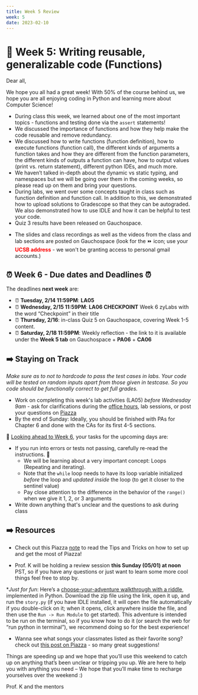 ```yaml
---
title: Week 5 Review 
week: 5
date: 2023-02-10
---
```


# 🌟 Week 5: Writing reusable, generalizable code (Functions)

Dear all,

We hope you all had a great week! With 50% of the course behind us, we hope you are all enjoying coding in Python and learning more about Computer Science!

- During class this week, we learned about one of the most important topics - functions and testing done via the `assert` statements! 
- We discussed the importance of functions and how they help make the code reusable and remove redundancy. 
- We discussed how to write functions (function definition), how to execute functions (function call), the different kinds of arguments a function takes and how they are different from the function parameters, the different kinds of outputs a function can have, how to output values (print vs. return statement), different python IDEs, and much more.
- We haven’t talked in-depth about the dynamic vs static typing, and namespaces but we will be going over them in the coming weeks, so please read up on them and bring your questions.
- During labs, we went over some concepts taught in class such as function definition and function call. In addition to this, we demonstrated how to upload solutions to Gradescope so that they can be autograded. We also demonstrated how to use IDLE and how it can be helpful to test your code.
- Quiz 3 results have been released on Gauchospace.
    
* The slides and class recordings as well as the videos from the class and lab sections are posted on Gauchospace (look for the ⏩ icon; use your <span style="color:red">**UCSB address**</span> - we won't be granting access to personal gmail accounts.)

## ⏰ Week 6 - Due dates and Deadlines ⏰

The deadlines **next week** are:
* ⏰  **Tuesday, 2/14 11:59PM**: **LA05**
* ⏰  **Wednesday, 2/15 11:59PM**: **LA06 CHECKPOINT** Week 6 zyLabs with the word “Checkpoint” in their title
* ⏰ **Thursday, 2/16**: in-class Quiz 5 on Gauchospace, covering Week 1-5 content.
* ⏰  **Saturday, 2/18 11:59PM**: Weekly reflection - the link to it is available under the **Week 5 tab** on Gauchospace + **PA06** + **CA06**


## ➡️    Staying on Track

_Make sure as to not to hardcode to pass the test cases in labs. Your code will be tested on random inputs apart from those given in testcase. So you code should be functionally correct to get full grades._

* Work on completing this week's lab activities (LA05) _before Wednesday 9am_ - ask for clarifications during the [office hours]({{site.url}}/{{site.baseurl}}/schedule/), lab sessions, or post your questions on [Piazza]({{site.aux_links.Piazza}}) 
* By the end of Sunday: Ideally, you should be finished with PAs for Chapter 6 and done with the CAs for its first 4-5 sections.

🔮 [Looking ahead to Week 6]({{site.url}}/{{site.baseurl}}/calendar#week-6), your tasks for the upcoming days are:
* If you run into errors or tests not passing, carefully re-read the instructions. 💎
    - We will be learning about a very important concept: Loops (Repeating and iterating).
    - Note that the `while` loop needs to have its loop variable initialized _before_ the loop and _updated inside_ the loop (to get it closer to the sentinel value)
    - Pay close attention to the difference in the behavior of the `range()` when we give it 1, 2, or 3 arguments
* Write down anything that's unclear and the questions to ask during class


## ➡️    Resources

* Check out this Piazza [note](https://piazza.com/class/l1ca0xuimie3f9?cid=196) to read the Tips and Tricks on how to set up and get the most of Piazza! 

* Prof. K will be holding a review session **this Sunday (05/01) at noon** PST, so if you have any questions or just want to learn some more cool things feel free to stop by. 

*_Just for fun_: Here’s a [choose-your-adventure walkthrough with a riddle](https://drive.google.com/file/d/15QCrG9R42GL2L6pzKV3AtzNkfPIptU6c/view), implemented in Python. Download the zip file using the link, open it up, and run the `story.py` (if you have IDLE installed, it will open the file automatically if you double-click on it; when it opens, click anywhere inside the file, and then use the `Run -> Run Module` to get started). This adventure is intended to be run on the terminal, so if you know how to do it (or search the web for “run python in terminal”), we recommend doing so for the best experience!

* Wanna see what songs your classmates listed as their favorite song? check out [this post on Piazza](https://piazza.com/class/l1ca0xuimie3f9?cid=202) - so many great suggestions!


Things are speeding up and we hope that you’ll use this weekend to catch up on anything that’s been unclear or tripping you up. We are here to help you with anything you need – We hope that you’ll make time to recharge yourselves over the weekend :) 



Prof. K and the mentors
